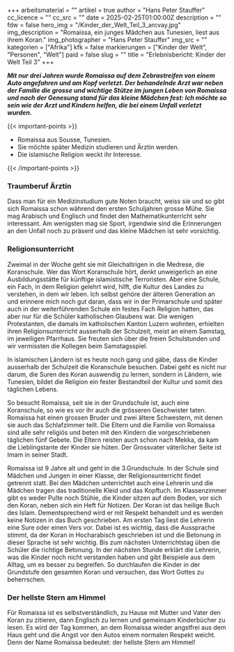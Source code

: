 +++
arbeitsmaterial = ""
artikel = true
author = "Hans Peter Stauffer"
cc_licence = ""
cc_src = ""
date = 2025-02-25T01:00:00Z
description = ""
fdw = false
hero_img = "/Kinder_der_Welt_Teil_3_arcvay.jpg"
img_description = "Romaissa, ein junges Mädchen aus Tunesien, liest aus ihrem Koran."
img_photographer = "Hans Peter Stauffer"
img_src = ""
kategorien = ["Afrika"]
kfk = false
markierungen = ["Kinder der Welt", "Personen", "Welt"]
paid = false
slug = ""
title = "Erlebnisbericht: Kinder der Welt Teil 3"
+++

**_Mit nur drei Jahren wurde Romaissa auf dem Zebrastreifen von einem Auto angefahren und am Kopf verletzt. Der behandelnde Arzt war neben der Familie die grosse und wichtige Stütze im jungen Leben von Romaissa und nach der Genesung stand für das kleine Mädchen fest: Ich möchte so sein wie der Arzt und Kindern helfen, die bei einem Unfall verletzt wurden._**

{{< important-points >}}

<ul>

<li>Romaissa aus Sousse, Tunesien.</li>

<li>Sie möchte später Medizin studieren und Ärztin werden.</li>

<li>Die islamische Religion weckt ihr Interesse.</li>

</ul>

{{< /important-points >}}

### Traumberuf Ärztin

Dass man für ein Medizinstudium gute Noten braucht, weiss sie und so gibt sich Romaissa schon während den ersten Schuljahren grosse Mühe. Sie mag Arabisch und Englisch und findet den Mathematikunterricht sehr interessant. Am wenigsten mag sie Sport, irgendwie sind die Erinnerungen an den Unfall noch zu präsent und das kleine Mädchen ist sehr vorsichtig.

### Religionsunterricht

Zweimal in der Woche geht sie mit Gleichaltrigen in die Medrese, die Koranschule. Wer das Wort Koranschule hört, denkt unweigerlich an eine Ausbildungsstätte für künftige islamistische Terroristen. Aber eine Schule, ein Fach, in dem Religion gelehrt wird, hilft, die Kultur des Landes zu verstehen, in dem wir leben. Ich selbst gehöre der älteren Generation an und erinnere mich noch gut daran, dass wir in der Primarschule und später auch in der weiterführenden Schule ein festes Fach Religion hatten, das aber nur für die Schüler katholischen Glaubens war. Die wenigen Protestanten, die damals im katholischen Kanton Luzern wohnten, erhielten ihren Religionsunterricht ausserhalb der Schulzeit, meist an einem Samstag, im jeweiligen Pfarrhaus. Sie freuten sich über die freien Schulstunden und wir vermissten die Kollegen beim Samstagsspiel.

In islamischen Ländern ist es heute noch gang und gäbe, dass die Kinder ausserhalb der Schulzeit die Koranschule besuchen. Dabei geht es nicht nur darum, die Suren des Koran auswendig zu lernen, sondern in Ländern, wie Tunesien, bildet die Religion ein fester Bestandteil der Kultur und somit des täglichen Lebens.

So besucht Romaissa, seit sie in der Grundschule ist, auch eine Koranschule, so wie es vor ihr auch die grösseren Geschwister taten. Romaissa hat einen grossen Bruder und zwei ältere Schwestern, mit denen sie auch das Schlafzimmer teilt. Die Eltern und die Familie von Romaissa sind alle sehr religiös und beten mit den Kindern die vorgeschriebenen täglichen fünf Gebete. Die Eltern reisten auch schon nach Mekka, da kam die Lieblingstante der Kinder sie hüten. Der Grossvater väterlicher Seite ist Imam in seiner Stadt.

Romaissa ist 9 Jahre alt und geht in die 3.Grundschule. In der Schule sind Mädchen und Jungen in einer Klasse, der Religionsunterricht findet getrennt statt. Bei den Mädchen unterrichtet auch eine Lehrerin und die Mädchen tragen das traditionelle Kleid und das Kopftuch. Im Klassenzimmer gibt es weder Pulte noch Stühle, die Kinder sitzen auf dem Boden, vor sich den Koran, neben sich ein Heft für Notizen. Der Koran ist das heilige Buch des Islam. Dementsprechend wird er mit Respekt behandelt und es werden keine Notizen in das Buch geschrieben. Am ersten Tag liest die Lehrerin eine Sure oder einen Vers vor. Dabei ist es wichtig, dass die Aussprache stimmt, da der Koran in Hocharabisch geschrieben ist und die Betonung in dieser Sprache ist sehr wichtig. Bis zum nächsten Unterrichtstag üben die Schüler die richtige Betonung. In der nächsten Stunde erklärt die Lehrerin, was die Kinder noch nicht verstanden haben und gibt Beispiele aus dem Alltag, um es besser zu begreifen. So durchlaufen die Kinder in der Grundstufe den gesamten Koran und versuchen, das Wort Gottes zu beherrschen.

### Der hellste Stern am Himmel

Für Romaissa ist es selbstverständlich, zu Hause mit Mutter und Vater den Koran zu zitieren, dann Englisch zu lernen und gemeinsam Kinderbücher zu lesen. Es wird der Tag kommen, an dem Romaissa wieder angstfrei aus dem Haus geht und die Angst vor den Autos einem normalen Respekt weicht. Denn der Name Romaissa bedeutet: der hellste Stern am Himmel!

